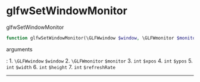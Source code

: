 # glfwSetWindowMonitor
glfwSetWindowMonitor

```php
function glfwSetWindowMonitor(\GLFWwindow $window, \GLFWmonitor $monitor, int $xpos, int $ypos, int $width, int $height, int $refreshRate) : void
```

arguments

:    1. `\GLFWwindow` `$window` 
    2. `\GLFWmonitor` `$monitor` 
    3. `int` `$xpos` 
    4. `int` `$ypos` 
    5. `int` `$width` 
    6. `int` `$height` 
    7. `int` `$refreshRate` 

---
     